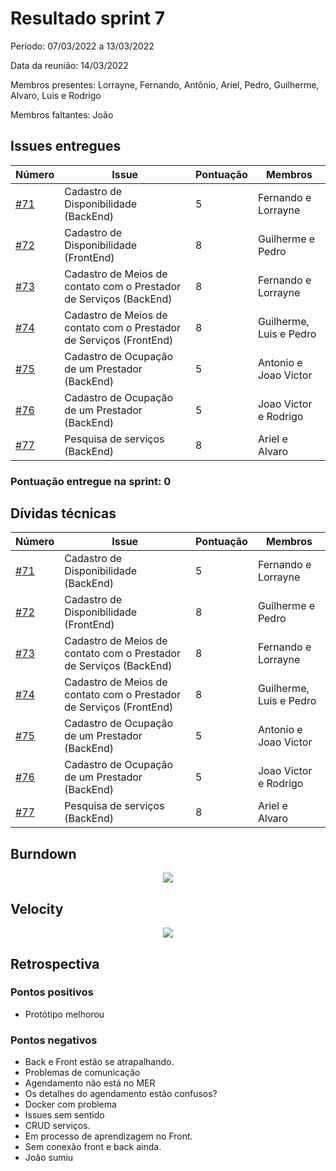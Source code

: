 # Resultado sprint 7

Período: 07/03/2022 a 13/03/2022

Data da reunião: 14/03/2022

Membros presentes: Lorrayne, Fernando, Antônio, Ariel, Pedro, Guilherme, Alvaro, Luis e Rodrigo

Membros faltantes: João

## Issues entregues

| Número                                                                  | Issue                                                               | Pontuação | Membros                 |
| ----------------------------------------------------------------------- | ------------------------------------------------------------------- | --------- | ----------------------- |
| [#71](https://github.com/UnBArqDsw2021-2/2021.2_G6_Jobz_docs/issues/71) | Cadastro de Disponibilidade (BackEnd)                               | 5         | Fernando e Lorrayne     |
| [#72](https://github.com/UnBArqDsw2021-2/2021.2_G6_Jobz_docs/issues/72) | Cadastro de Disponibilidade (FrontEnd)                              | 8         | Guilherme e Pedro       |
| [#73](https://github.com/UnBArqDsw2021-2/2021.2_G6_Jobz_docs/issues/73) | Cadastro de Meios de contato com o Prestador de Serviços (BackEnd)  | 8         | Fernando e Lorrayne     |
| [#74](https://github.com/UnBArqDsw2021-2/2021.2_G6_Jobz_docs/issues/74) | Cadastro de Meios de contato com o Prestador de Serviços (FrontEnd) | 8         | Guilherme, Luis e Pedro |
| [#75](https://github.com/UnBArqDsw2021-2/2021.2_G6_Jobz_docs/issues/75) | Cadastro de Ocupação de um Prestador (BackEnd)                      | 5         | Antonio e Joao Victor   |
| [#76](https://github.com/UnBArqDsw2021-2/2021.2_G6_Jobz_docs/issues/76) | Cadastro de Ocupação de um Prestador (BackEnd)                      | 5         | Joao Victor e Rodrigo   |
| [#77](https://github.com/UnBArqDsw2021-2/2021.2_G6_Jobz_docs/issues/77) | Pesquisa de serviços (BackEnd)                                      | 8         | Ariel e Alvaro          |

### Pontuação entregue na sprint: 0

## Dívidas técnicas

| Número                                                                  | Issue                                                               | Pontuação | Membros                 |
| ----------------------------------------------------------------------- | ------------------------------------------------------------------- | --------- | ----------------------- |
| [#71](https://github.com/UnBArqDsw2021-2/2021.2_G6_Jobz_docs/issues/71) | Cadastro de Disponibilidade (BackEnd)                               | 5         | Fernando e Lorrayne     |
| [#72](https://github.com/UnBArqDsw2021-2/2021.2_G6_Jobz_docs/issues/72) | Cadastro de Disponibilidade (FrontEnd)                              | 8         | Guilherme e Pedro       |
| [#73](https://github.com/UnBArqDsw2021-2/2021.2_G6_Jobz_docs/issues/73) | Cadastro de Meios de contato com o Prestador de Serviços (BackEnd)  | 8         | Fernando e Lorrayne     |
| [#74](https://github.com/UnBArqDsw2021-2/2021.2_G6_Jobz_docs/issues/74) | Cadastro de Meios de contato com o Prestador de Serviços (FrontEnd) | 8         | Guilherme, Luis e Pedro |
| [#75](https://github.com/UnBArqDsw2021-2/2021.2_G6_Jobz_docs/issues/75) | Cadastro de Ocupação de um Prestador (BackEnd)                      | 5         | Antonio e Joao Victor   |
| [#76](https://github.com/UnBArqDsw2021-2/2021.2_G6_Jobz_docs/issues/76) | Cadastro de Ocupação de um Prestador (BackEnd)                      | 5         | Joao Victor e Rodrigo   |
| [#77](https://github.com/UnBArqDsw2021-2/2021.2_G6_Jobz_docs/issues/77) | Pesquisa de serviços (BackEnd)                                      | 8         | Ariel e Alvaro          |

## Burndown

<p align='center'>
    <img src='assets/images/metricas-zenhub/burndown_6.png' width=auto height=auto>
</p>

## Velocity

<p align='center'>
    <img src='assets/images/metricas-zenhub/velocity_6.png' width=auto height=auto>
</p>

## Retrospectiva

### Pontos positivos

- Protótipo melhorou

### Pontos negativos

- Back e Front estão se atrapalhando.
- Problemas de comunicação
- Agendamento não está no MER
- Os detalhes do agendamento estão confusos?
- Docker com problema
- Issues sem sentido
- CRUD serviços.
- Em processo de aprendizagem no Front.
- Sem conexão front e back ainda.
- João sumiu
